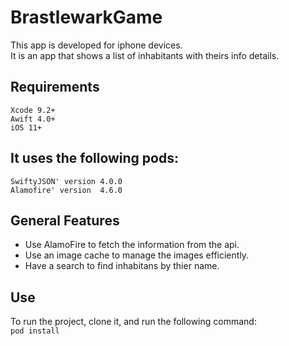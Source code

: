 # BrastlewarkGame
This app is developed for iphone devices.</br>
It is an app that shows a list of inhabitants with theirs info details.

## Requirements
 ` Xcode 9.2+ `</br>
 ` Awift 4.0+ `</br>
 ` iOS 11+ `</br>


## It uses the following pods:

  `SwiftyJSON' version 4.0.0`</br>
  `Alamofire' version  4.6.0`

## General Features
 - Use AlamoFire to fetch the information from the api. </br>
 - Use an image cache to manage the images efficiently. </br>
 - Have a search to find inhabitans by thier name. </br>

## Use
To run the project, clone it, and run the following command:</br>
`pod install`

